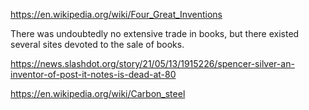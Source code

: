 

https://en.wikipedia.org/wiki/Four_Great_Inventions

There was undoubtedly no extensive trade in books, but there existed several sites devoted to the sale of books.

https://news.slashdot.org/story/21/05/13/1915226/spencer-silver-an-inventor-of-post-it-notes-is-dead-at-80

https://en.wikipedia.org/wiki/Carbon_steel
